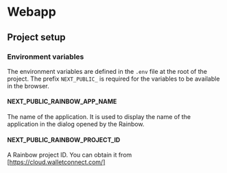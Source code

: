 # Webapp

## Project setup

### Environment variables

The environment variables are defined in the `.env` file at the root of the project.
The prefix `NEXT_PUBLIC_` is required for the variables to be available in the browser.

#### NEXT_PUBLIC_RAINBOW_APP_NAME

The name of the application. It is used to display the name of the application in the dialog opened by the Rainbow.

#### NEXT_PUBLIC_RAINBOW_PROJECT_ID

A Rainbow project ID. You can obtain it from [https://cloud.walletconnect.com/]
